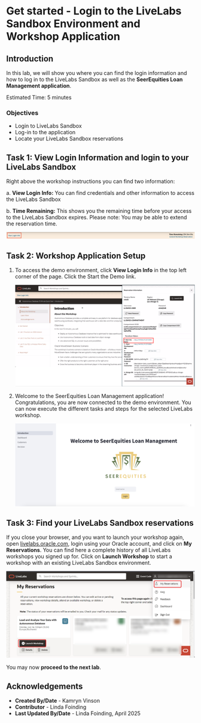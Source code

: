 # Get started - Login to the LiveLabs Sandbox Environment and Workshop Application

## Introduction

In this lab, we will show you where you can find the login information and how to log in to the LiveLabs Sandbox as well as the **SeerEquities Loan Management application**.

Estimated Time: 5 minutes

### Objectives

- Login to LiveLabs Sandbox
- Log-in to the application
- Locate your LiveLabs Sandbox reservations

## Task 1: View Login Information and login to your LiveLabs Sandbox

Right above the workshop instructions you can find two information:

a. **View Login Info:** You can find credentials and other information to access the LiveLabs Sandbox

b. **Time Remaining:** This shows you the remaining time before your access to the LiveLabs Sandbox expires. Please note: You may be able to extend the reservation time.

![View Login Info](./images/view-login-info.png " ")

## Task 2: Workshop Application Setup

1. To access the demo environment, click **View Login Info** in the top left corner of the page. Click the Start the Demo link.

    ![Click the Start Demo Link](./images/start-demo.png " ")

2. Welcome to the SeerEquities Loan Management application! Congratulations, you are now connected to the demo environment. You can now execute the different tasks and steps for the selected LiveLabs workshop.

    ![Homepage](./images/app-home.png " ")


## Task 3: Find your LiveLabs Sandbox reservations

If you close your browser, and you want to launch your workshop again, open [livelabs.oracle.com](https://livelabs.oracle.com), login using your Oracle account, and click on **My Reservations**. You can find here a complete history of all LiveLabs workshops you signed up for. Click on **Launch Workshop** to start a workshop with an existing LiveLabs Sandbox environment.

![View My Reservations](./images/ll-reservations.png " ")

You may now **proceed to the next lab**.

## Acknowledgements

- **Created By/Date** - Kamryn Vinson
- **Contributor** - Linda Foinding
- **Last Updated By/Date** - Linda Foinding, April 2025